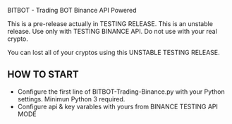 BITBOT - Trading BOT Binance API Powered

This is a pre-release actually in TESTING RELEASE. This is an unstable release.
Use only with TESTING BINANCE API. 
Do not use with your real crypto. 

You can lost all of your cryptos using this UNSTABLE TESTING RELEASE.


## HOW TO START
- Configure the first line of BITBOT-Trading-Binance.py with your Python settings. Minimun Python 3 required.
- Configure api & key varables with yours from BINANCE TESTING API MODE
